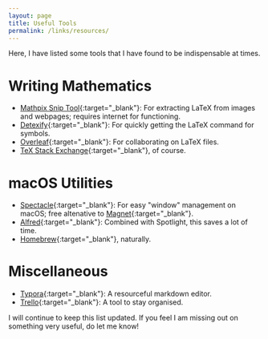 ```yaml
---
layout: page
title: Useful Tools
permalink: /links/resources/
---
```


Here, I have listed some tools that I have found to be indispensable at times.

# Writing Mathematics
* [Mathpix Snip Tool](https://mathpix.com){:target="_blank"}: For extracting LaTeX from images and webpages; requires internet for functioning.
* [Detexify](http://detexify.kirelabs.org/classify.html){:target="_blank"}: For quickly getting the LaTeX command for symbols.
* [Overleaf](https://www.overleaf.com){:target="_blank"}: For collaborating on LaTeX files.
* [TeX Stack Exchange](https://tex.stackexchange.com){:target="_blank"}, of course.

# macOS Utilities
* [Spectacle](https://www.spectacleapp.com){:target="_blank"}: For easy "window" management on macOS; free altenative to [Magnet](https://magnet.crowdcafe.com){:target="_blank"}.
* [Alfred](https://www.alfredapp.com){:target="_blank"}: Combined with Spotlight, this saves a lot of time.
* [Homebrew](https://brew.sh){:target="_blank"}, naturally.

# Miscellaneous
* [Typora](https://www.alfredapp.com){:target="_blank"}: A resourceful markdown editor.
* [Trello](https://trello.com){:target="_blank"}: A tool to stay organised.

I will continue to keep this list updated. If you feel I am missing out on something very useful, do let me know!
